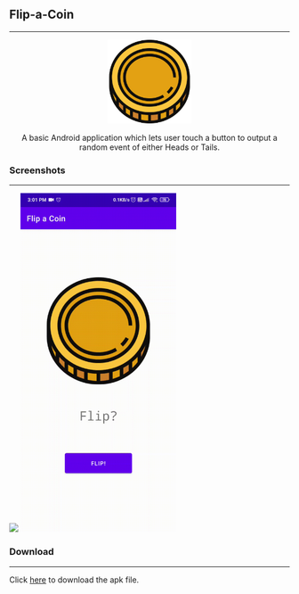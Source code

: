 ## Flip-a-Coin
---  

<p align="center">
	<img src="/app/src/main/res/drawable/coin.png" width="150px"/>
</p>

<p align="center">
A basic Android application which lets user touch a button to output a random event of either Heads or Tails.  
</p>

### Screenshots

---

<p float="left">
  <img src="screenshots/ss1.gif" width="280" margin-right="5px" />
  <img src="screenshots/ss2.gif" width="280" />
</p>


### Download

---

Click [here](https://drive.google.com/file/d/1Ve9vDXy7GCqx9hgdvRiHejxQBg9kG206/view?usp=sharing) to download the apk file.  


